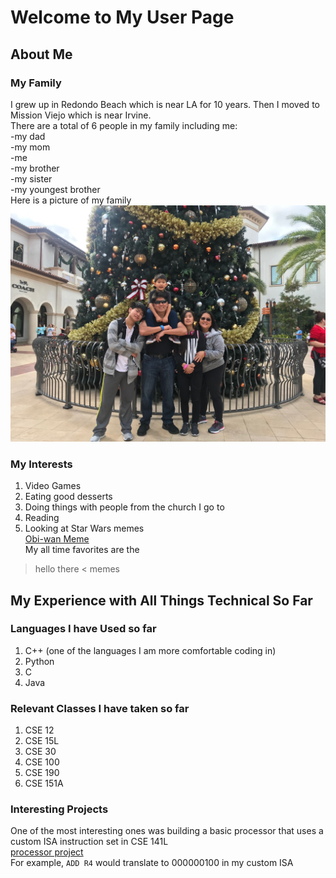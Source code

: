 # Welcome to My User Page <br/>
## About Me
### My Family
I grew up in Redondo Beach which is near LA for 10 years. Then I moved to Mission Viejo which is near Irvine. <br/>
There are a total of 6 people in my family including me: <br/>
-my dad <br/>
-my mom <br/>
-me <br/>
-my brother <br/>
-my sister <br/>
-my youngest brother <br/>
Here is a picture of my family <br/>
![The Suzuki Family](Family_Photo.jpeg ) <br/>
### My Interests
1. Video Games <br/>
2. Eating good desserts <br/>
3. Doing things with people from the church I go to <br/>
4. Reading <br/>
5. Looking at Star Wars memes <br/>
[Obi-wan Meme](https://i.imgflip.com/1r3fn3.jpg) <br/>
My all time favorites are the 
> hello there  <
 memes <br/>
## My Experience with All Things Technical So Far<br/>
### Languages I have Used so far 
1. C++ (one of the languages I am more comfortable coding in) <br/>
2. Python <br/>
3. C <br/>
4. Java <br/>
### Relevant Classes I have taken so far
1. CSE 12 <br/>
2. CSE 15L <br/>
3. CSE 30 <br/>
4. CSE 100 <br/>
5. CSE 190 <br/>
6. CSE 151A <br/>
### Interesting Projects 
One of the most interesting ones was building a basic processor that uses a custom ISA instruction set in CSE 141L <br/>
[processor project](ProcessorProject.jpg) <br/>
For example, `ADD R4` would translate to 000000100 in my custom ISA

